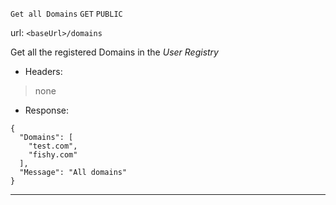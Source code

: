 `Get all Domains` `GET` `PUBLIC`

url: `<baseUrl>/domains`

Get all the registered Domains in the _User Registry_

* Headers:
> none

* Response:
```
{
  "Domains": [
    "test.com",
    "fishy.com"
  ],
  "Message": "All domains"
}
```
***
